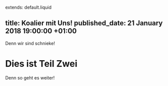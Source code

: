 extends: default.liquid

title: Koalier mit Uns!
published_date:  21 January 2018 19:00:00 +01:00
---

Denn wir sind schnieke!

# Dies ist Teil Zwei

Denn so geht es weiter!